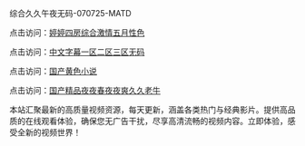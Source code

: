 综合久久午夜无码-070725-MATD

点击访问：<a href="https://cfad.pages.dev/">婷婷四房综合激情五月性色</a>

点击访问：<a href="https://gfd-5xg.pages.dev/">中文字幕一区二区三区无码</a>

点击访问：<a href="https://fdhf-454.pages.dev/">国产黄色小说</a>

点击访问：<a href="https://bered.pages.dev/">国产精品夜夜春夜夜爽久久老牛</a>

本站汇聚最新的高质量视频资源，每天更新，涵盖各类热门与经典影片。提供高品质的在线观看体验，确保您无广告干扰，尽享高清流畅的视频内容。立即体验，感受全新的视频世界！

<span style="display:none;">[Canonical link](https://github.com/Ma20250707/Ma10 ）</span>
